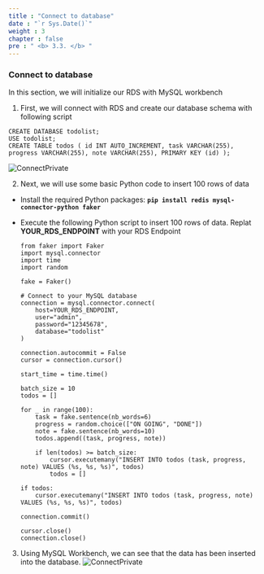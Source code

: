 ```yaml
---
title : "Connect to database"
date : "`r Sys.Date()`"
weight : 3
chapter : false
pre : " <b> 3.3. </b> "
---
```


### Connect to database
In this section, we will initialize our RDS with MySQL workbench
1. First, we will connect with RDS and create our database schema with following script
``` 
CREATE DATABASE todolist; 
USE todolist;
CREATE TABLE todos ( id INT AUTO_INCREMENT, task VARCHAR(255), progress VARCHAR(255), note VARCHAR(255), PRIMARY KEY (id) ); 
```
![ConnectPrivate](/images/3-Createdatabase/3.2-createdbinstances/020-createdbinstances.png)

2. Next, we will use some basic Python code to insert 100 rows of data
 - Install the required Python packages: **```pip install redis mysql-connector-python faker```**
 - Execute the following Python script to insert 100 rows of data. Replat **YOUR_RDS_ENDPOINT** with your RDS Endpoint

	```
	from faker import Faker
	import mysql.connector
	import time
	import random

	fake = Faker()

	# Connect to your MySQL database
	connection = mysql.connector.connect(
		host=YOUR_RDS_ENDPOINT,
		user="admin",
		password="12345678",
		database="todolist"
	)

	connection.autocommit = False
	cursor = connection.cursor()

	start_time = time.time()

	batch_size = 10
	todos = []

	for _ in range(100):
		task = fake.sentence(nb_words=6)
		progress = random.choice(["ON GOING", "DONE"])
		note = fake.sentence(nb_words=10)
		todos.append((task, progress, note))
		
		if len(todos) >= batch_size:
			cursor.executemany("INSERT INTO todos (task, progress, note) VALUES (%s, %s, %s)", todos)
			todos = []  

	if todos:
		cursor.executemany("INSERT INTO todos (task, progress, note) VALUES (%s, %s, %s)", todos)

	connection.commit()

	cursor.close()
	connection.close()
	```

3. Using MySQL Workbench, we can see that the data has been inserted into the database.
![ConnectPrivate](/images/3-Createdatabase/3.4-cachetesting/001-cachetesting.png)

  

